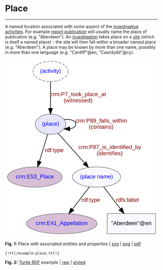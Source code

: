 # Place
***

A named location associated with some aspect of the [investigative activities](ld4he-investigation.md). For example [report publication](ld4he-report-publication.md) will usually name the place of publication (e.g. "Aberdeen"). An [investigation](ld4he-investigation.md) takes place on a [site](ld4he-site.md) (which is itself a named place) - the site will then fall within a broader named place (e.g. "Aberdeen"). A place may be known by more than one name, possibly in more than one language (e.g. "Cardiff"@en, "Caerdydd"@cy).
  
![report](img/ld4he-place.svg)

**Fig. 1:** Place with associated entities and properties | [svg](img/ld4he-place.svg) | [png](img/ld4he-place.png) | [pdf](img/ld4he-place.pdf)

```turtle
{!ttl/example-place.ttl!}
```
**Fig. 2:** [Turtle RDF](https://www.w3.org/TR/turtle/) example | [raw](ttl/example-place.ttl) | [styled](https://cdn.rawgit.com/niklasl/ldtr/v0.2.2/demo/?url=https://cbinding.github.io/LD4HE/ttl/example-place.ttl)
